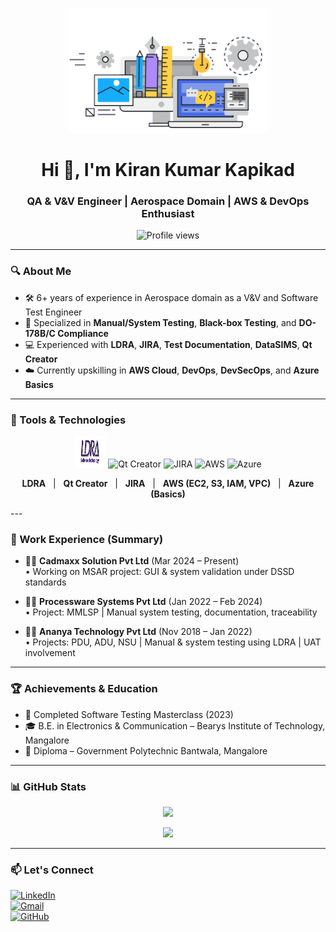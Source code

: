 <p align="center">
  <img src="https://github.com/Kiran-Kapikad/Kiran-Kapikad/blob/main/1691476055198.gif" height="200" />
</p>

<h1 align="center">Hi 👋, I'm Kiran Kumar Kapikad</h1>
<h3 align="center">QA & V&V Engineer | Aerospace Domain | AWS & DevOps Enthusiast</h3>

<p align="center">
  <img src="https://komarev.com/ghpvc/?username=kiran-kapikad&label=Profile%20views&color=0e75b6&style=flat" alt="Profile views" />
</p>

---

### 🔍 About Me

- 🛠️ 6+ years of experience in Aerospace domain as a V&V and Software Test Engineer  
- 📌 Specialized in **Manual/System Testing**, **Black-box Testing**, and **DO-178B/C Compliance**  
- 💻 Experienced with **LDRA**, **JIRA**, **Test Documentation**, **DataSIMS**, **Qt Creator**  
- ☁️ Currently upskilling in **AWS Cloud**, **DevOps**, **DevSecOps**, and **Azure Basics**

---

### 🧠 Tools & Technologies

<p align="center">
  <img src="https://github.com/Kiran-Kapikad/Kiran-Kapikad/blob/main/iddeXLKZpK_1720456198548.png" alt="LDRA" title="LDRA" width="50" height="50" />
  <img src="https://www.vectorlogo.zone/logos/qtio/qtio-icon.svg" alt="Qt Creator" title="Qt Creator" width="50" height="50" />
  <img src="https://www.vectorlogo.zone/logos/atlassian_jira/atlassian_jira-icon.svg" alt="JIRA" title="JIRA" width="50" height="50" />
  <img src="https://raw.githubusercontent.com/simple-icons/simple-icons/develop/icons/amazonaws.svg" alt="AWS" title="AWS" width="50" height="50" />
  <img src="https://img.icons8.com/color/48/000000/microsoft-azure.png" alt="Azure" title="Azure" width="50" height="50" />
</p>

<p align="center">
  <b>LDRA</b> &nbsp; | &nbsp;
  <b>Qt Creator</b> &nbsp; | &nbsp;
  <b>JIRA</b> &nbsp; | &nbsp;
  <b>AWS (EC2, S3, IAM, VPC)</b> &nbsp; | &nbsp;
  <b>Azure (Basics)</b>
</p>
---

### 💼 Work Experience (Summary)

- 👨‍💻 **Cadmaxx Solution Pvt Ltd** (Mar 2024 – Present)  
  • Working on MSAR project: GUI & system validation under DSSD standards

- 👨‍💻 **Processware Systems Pvt Ltd** (Jan 2022 – Feb 2024)  
  • Project: MMLSP | Manual system testing, documentation, traceability

- 👨‍💻 **Ananya Technology Pvt Ltd** (Nov 2018 – Jan 2022)  
  • Projects: PDU, ADU, NSU | Manual & system testing using LDRA | UAT involvement

---

### 🏆 Achievements & Education

- 🥇 Completed Software Testing Masterclass (2023)  
- 🎓 B.E. in Electronics & Communication – Bearys Institute of Technology, Mangalore  
- 🥈 Diploma – Government Polytechnic Bantwala, Mangalore

---
### 📊 GitHub Stats

<p align="center">
  <img src="https://github-readme-stats.vercel.app/api?username=kiran-kapikad&show_icons=true&hide_border=true&theme=radical" />
</p>

<p align="center">
  <img src="https://github-readme-streak-stats.herokuapp.com/?user=kiran-kapikad&hide_border=true&theme=radical" />
</p>

---

### 📫 Let's Connect

[![LinkedIn](https://img.shields.io/badge/LinkedIn-0077B5?style=for-the-badge&logo=linkedin&logoColor=white)](https://www.linkedin.com/in/kiran-kumar-kapikad/)  
[![Gmail](https://img.shields.io/badge/Gmail-D14836?style=for-the-badge&logo=gmail&logoColor=white)](mailto:kirankumark4894@gmail.com)  
[![GitHub](https://img.shields.io/badge/GitHub-100000?style=for-the-badge&logo=github&logoColor=white)](https://github.com/Kiran-Kapikad)
